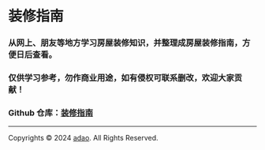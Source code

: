 # 装修指南

### 从网上、朋友等地方学习房屋装修知识，并整理成房屋装修指南，方便日后查看。
### 仅供学习参考，勿作商业用途，如有侵权可联系删改，欢迎大家贡献！
### Github 仓库：[装修指南](https://github.com/iadao/zhuangxiu-doc)

---

Copyrights © 2024 [adao](https://zx.adao.me). All Rights Reserved.